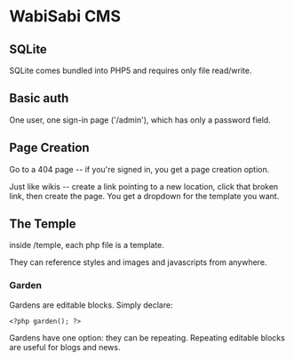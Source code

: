 # WabiSabi CMS

## SQLite

SQLite comes bundled into PHP5 and requires only file read/write.

## Basic auth

One user, one sign-in page ('/admin'), which has only a password field.

## Page Creation

Go to a 404 page -- if you're signed in, you get a page creation option.

Just like wikis -- create a link pointing to a new location, click that broken
link, then create the page. You get a dropdown for the template you want.

## The Temple

inside /temple, each php file is a template. 

They can reference styles and images and javascripts from anywhere.

### Garden

Gardens are editable blocks. Simply declare:

	<?php garden(); ?>

Gardens have one option: they can be repeating. Repeating editable blocks are
useful for blogs and news.

<?php garden('repeating'); ?>


